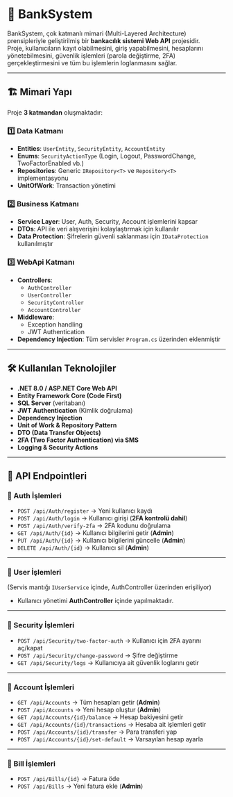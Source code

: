 # 🏦 BankSystem

BankSystem, çok katmanlı mimari (Multi-Layered Architecture) prensipleriyle geliştirilmiş bir **bankacılık sistemi Web API** projesidir.  
Proje, kullanıcıların kayıt olabilmesini, giriş yapabilmesini, hesaplarını yönetebilmesini, güvenlik işlemleri (parola değiştirme, 2FA) gerçekleştirmesini ve tüm bu işlemlerin loglanmasını sağlar.

---

## 🏗 Mimari Yapı
Proje **3 katmandan** oluşmaktadır:

### 1️⃣ Data Katmanı
- **Entities**: `UserEntity`, `SecurityEntity`, `AccountEntity`  
- **Enums**: `SecurityActionType` (Login, Logout, PasswordChange, TwoFactorEnabled vb.)  
- **Repositories**: Generic `IRepository<T>` ve `Repository<T>` implementasyonu  
- **UnitOfWork**: Transaction yönetimi

### 2️⃣ Business Katmanı
- **Service Layer**: User, Auth, Security, Account işlemlerini kapsar  
- **DTOs**: API ile veri alışverişini kolaylaştırmak için kullanılır  
- **Data Protection**: Şifrelerin güvenli saklanması için `IDataProtection` kullanılmıştır  

### 3️⃣ WebApi Katmanı
- **Controllers**:  
  - `AuthController`  
  - `UserController`  
  - `SecurityController`  
  - `AccountController`  
- **Middleware**:  
  - Exception handling  
  - JWT Authentication  
- **Dependency Injection**: Tüm servisler `Program.cs` üzerinden eklenmiştir  

---

## 🛠 Kullanılan Teknolojiler

- **.NET 8.0 / ASP.NET Core Web API**
- **Entity Framework Core (Code First)**
- **SQL Server** (veritabanı)
- **JWT Authentication** (Kimlik doğrulama)
- **Dependency Injection**
- **Unit of Work & Repository Pattern**
- **DTO (Data Transfer Objects)**
- **2FA (Two Factor Authentication) via SMS**
- **Logging & Security Actions**

---

## 📡 API Endpointleri

### 🔹 Auth İşlemleri
- `POST /api/Auth/register` → Yeni kullanıcı kaydı  
- `POST /api/Auth/login` → Kullanıcı girişi (**2FA kontrolü dahil**)  
- `POST /api/Auth/verify-2fa` → 2FA kodunu doğrulama  
- `GET /api/Auth/{id}` → Kullanıcı bilgilerini getir (**Admin**)  
- `PUT /api/Auth/{id}` → Kullanıcı bilgilerini güncelle (**Admin**)  
- `DELETE /api/Auth/{id}` → Kullanıcı sil (**Admin**)  

---

### 🔹 User İşlemleri
(Servis mantığı `IUserService` içinde, AuthController üzerinden erişiliyor)

- Kullanıcı yönetimi **AuthController** içinde yapılmaktadır.  

---

### 🔹 Security İşlemleri
- `POST /api/Security/two-factor-auth` → Kullanıcı için 2FA ayarını aç/kapat  
- `POST /api/Security/change-password` → Şifre değiştirme  
- `GET /api/Security/logs` → Kullanıcıya ait güvenlik loglarını getir  

---

### 🔹 Account İşlemleri
- `GET /api/Accounts` → Tüm hesapları getir (**Admin**)  
- `POST /api/Accounts` → Yeni hesap oluştur (**Admin**)  
- `GET /api/Accounts/{id}/balance` → Hesap bakiyesini getir  
- `GET /api/Accounts/{id}/transactions` → Hesaba ait işlemleri getir  
- `POST /api/Accounts/{id}/transfer` → Para transferi yap  
- `POST /api/Accounts/{id}/set-default` → Varsayılan hesap ayarla  

---

### 🔹 Bill İşlemleri
- `POST /api/Bills/{id}` → Fatura öde  
- `POST /api/Bills` → Yeni fatura ekle (**Admin**)  
